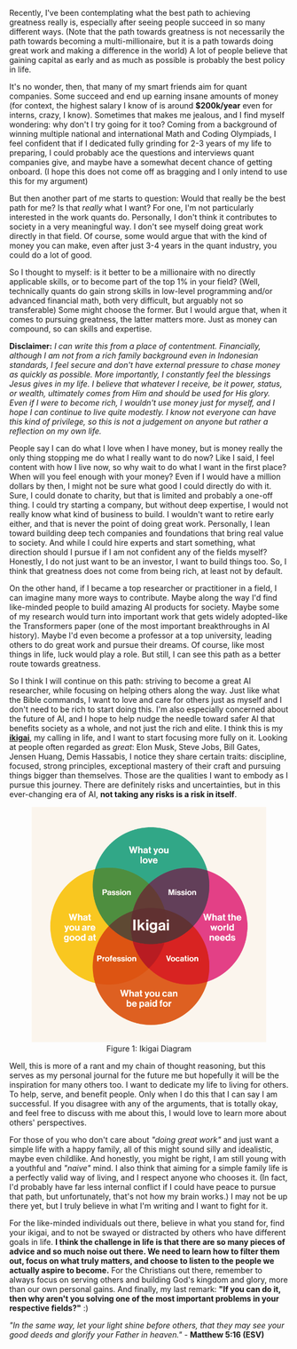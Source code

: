Recently, I've been contemplating what the best path to achieving greatness really is, especially after seeing people succeed in so many different ways. (Note that the path towards greatness is not necessarily the path towards becoming a multi-millionaire, but it is a path towards doing great work and making a difference in the world) A lot of people believe that gaining capital as early and as much as possible is probably the best policy in life.

It's no wonder, then, that many of my smart friends aim for quant companies. Some succeed and end up earning insane amounts of money (for context, the highest salary I know of is around **$200k/year** even for interns, crazy, I know). Sometimes that makes me jealous, and I find myself wondering: why don't I try going for it too? Coming from a background of winning multiple national and international Math and Coding Olympiads, I feel confident that if I dedicated fully grinding for 2-3 years of my life to preparing, I could probably ace the questions and interviews quant companies give, and maybe have a somewhat decent chance of getting onboard. (I hope this does not come off as bragging and I only intend to use this for my argument)

But then another part of me starts to question: Would that really be the best path for me? Is that *really* what I want? For one, I'm not particularly interested in the work quants do. Personally, I don't think it contributes to society in a very meaningful way. I don't see myself doing great work directly in that field. Of course, some would argue that with the kind of money you can make, even after just 3-4 years in the quant industry, you could do a lot of good.

So I thought to myself: is it better to be a millionaire with no directly applicable skills, or to become part of the top 1% in your field? (Well, technically quants do gain strong skills in low-level programming and/or advanced financial math, both very difficult, but arguably not so transferable) Some might choose the former. But I would argue that, when it comes to pursuing greatness, the latter matters more. Just as money can compound, so can skills and expertise.

**Disclaimer:** *I can write this from a place of contentment. Financially, although I am not from a rich family background even in Indonesian standards, I feel secure and don't have external pressure to chase money as quickly as possible. More importantly, I constantly feel the blessings Jesus gives in my life. I believe that whatever I receive, be it power, status, or wealth, ultimately comes from Him and should be used for His glory. Even if I were to become rich, I wouldn't use money just for myself, and I hope I can continue to live quite modestly. I know not everyone can have this kind of privilege, so this is not a judgement on anyone but rather a reflection on my own life.*

People say I can do what I love when I have money, but is money really the only thing stopping me do what I really want to do now? Like I said, I feel content with how I live now, so why wait to do what I want in the first place? When will you feel enough with your money? Even if I would have a million dollars by then, I might not be sure what good I could directly do with it. Sure, I could donate to charity, but that is limited and probably a one-off thing. I could try starting a company, but without deep expertise, I would not really know what kind of business to build. I wouldn't want to retire early either, and that is never the point of doing great work. Personally, I lean toward building deep tech companies and foundations that bring real value to society. And while I could hire experts and start something, what direction should I pursue if I am not confident any of the fields myself? Honestly, I do not just want to be an investor, I want to build things too. So, I think that greatness does not come from being rich, at least not by default.

On the other hand, if I became a top researcher or practitioner in a field, I can imagine many more ways to contribute. Maybe along the way I'd find like-minded people to build amazing AI products for society. Maybe some of my research would turn into important work that gets widely adopted-like the Transformers paper (one of the most important breakthroughs in AI history). Maybe I'd even become a professor at a top university, leading others to do great work and pursue their dreams. Of course, like most things in life, luck would play a role. But still, I can see this path as a better route towards greatness.

So I think I will continue on this path: striving to become a great AI researcher, while focusing on helping others along the way. Just like what the Bible commands, I want to love and care for others just as myself and I don't need to be rich to start doing this. I'm also especially concerned about the future of AI, and I hope to help nudge the needle toward safer AI that benefits society as a whole, and not just the rich and elite. I think this is my [**ikigai**](https://en.wikipedia.org/wiki/Ikigai), my calling in life, and I want to start focusing more fully on it. Looking at people often regarded as *great*: Elon Musk, Steve Jobs, Bill Gates, Jensen Huang, Demis Hassabis, I notice they share certain traits: discipline, focused, strong principles, exceptional mastery of their craft and pursuing things bigger than themselves. Those are the qualities I want to embody as I pursue this journey. There are definitely risks and uncertainties, but in this ever-changing era of AI, **not taking any risks is a risk in itself**.

<figure style="text-align: center;">
  <img src="../images/ikigai.png" alt="Ikigai Diagram">
  <figcaption>Figure 1: Ikigai Diagram</figcaption>
</figure>

Well, this is more of a rant and my chain of thought reasoning, but this serves as my personal journal for the future me but hopefully it will be the inspiration for many others too. I want to dedicate my life to living for others. To help, serve, and benefit people. Only when I do this that I can say I am successful. If you disagree with any of the arguments, that is totally okay, and feel free to discuss with me about this, I would love to learn more about others' perspectives. 

For those of you who don't care about *"doing great work"* and just want a simple life with a happy family, all of this might sound silly and idealistic, maybe even childlike. And honestly, you might be right, I am still young with a youthful and *"naive"* mind. I also think that aiming for a simple family life is a perfectly valid way of living, and I respect anyone who chooses it. (In fact, I'd probably have far less internal conflict if I could have peace to pursue that path, but unfortunately, that's not how my brain works.) I may not be up there yet, but I truly believe in what I'm writing and I want to fight for it.

For the like-minded individuals out there, believe in what you stand for, find your ikigai, and to not be swayed or distracted by others who have different goals in life. **I think the challenge in life is that there are so many pieces of advice and so much noise out there. We need to learn how to filter them out, focus on what truly matters, and choose to listen to the people we actually aspire to become.** For the Christians out there, remember to always focus on serving others and building God's kingdom and glory, more than our own personal gains. And finally, my last remark: **"If you can do it, then why aren't you solving one of the most important problems in your respective fields?"** :)

*"In the same way, let your light shine before others, that they may see your good deeds and glorify your Father in heaven."* - **Matthew 5:16 (ESV)**
